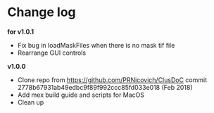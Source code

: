 # Change log

**for v1.0.1**

- Fix bug in loadMaskFiles when there is no mask tif file
- Rearrange GUI controls


**v1.0.0**

- Clone repo from https://github.com/PRNicovich/ClusDoC commit 2778b67931ab49edbc9f89f992ccc85fd033e018 (Feb 2018)
- Add mex build guide and scripts for MacOS
- Clean up